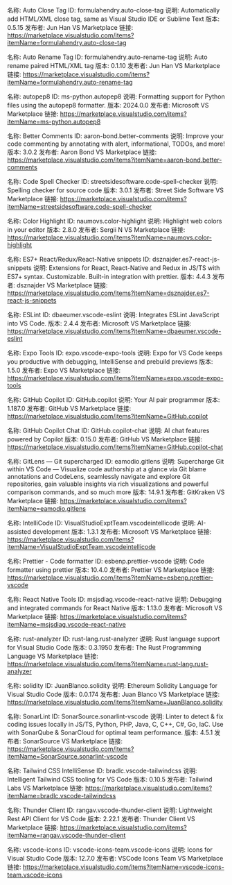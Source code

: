 名称: Auto Close Tag
ID: formulahendry.auto-close-tag
说明: Automatically add HTML/XML close tag, same as Visual Studio IDE or Sublime Text
版本: 0.5.15
发布者: Jun Han
VS Marketplace 链接: https://marketplace.visualstudio.com/items?itemName=formulahendry.auto-close-tag

名称: Auto Rename Tag
ID: formulahendry.auto-rename-tag
说明: Auto rename paired HTML/XML tag
版本: 0.1.10
发布者: Jun Han
VS Marketplace 链接: https://marketplace.visualstudio.com/items?itemName=formulahendry.auto-rename-tag

名称: autopep8
ID: ms-python.autopep8
说明: Formatting support for Python files using the autopep8 formatter.
版本: 2024.0.0
发布者: Microsoft
VS Marketplace 链接: https://marketplace.visualstudio.com/items?itemName=ms-python.autopep8

名称: Better Comments
ID: aaron-bond.better-comments
说明: Improve your code commenting by annotating with alert, informational, TODOs, and more!
版本: 3.0.2
发布者: Aaron Bond
VS Marketplace 链接: https://marketplace.visualstudio.com/items?itemName=aaron-bond.better-comments

名称: Code Spell Checker
ID: streetsidesoftware.code-spell-checker
说明: Spelling checker for source code
版本: 3.0.1
发布者: Street Side Software
VS Marketplace 链接: https://marketplace.visualstudio.com/items?itemName=streetsidesoftware.code-spell-checker

名称: Color Highlight
ID: naumovs.color-highlight
说明: Highlight web colors in your editor
版本: 2.8.0
发布者: Sergii N
VS Marketplace 链接: https://marketplace.visualstudio.com/items?itemName=naumovs.color-highlight

名称: ES7+ React/Redux/React-Native snippets
ID: dsznajder.es7-react-js-snippets
说明: Extensions for React, React-Native and Redux in JS/TS with ES7+ syntax. Customizable. Built-in integration with prettier.
版本: 4.4.3
发布者: dsznajder
VS Marketplace 链接: https://marketplace.visualstudio.com/items?itemName=dsznajder.es7-react-js-snippets

名称: ESLint
ID: dbaeumer.vscode-eslint
说明: Integrates ESLint JavaScript into VS Code.
版本: 2.4.4
发布者: Microsoft
VS Marketplace 链接: https://marketplace.visualstudio.com/items?itemName=dbaeumer.vscode-eslint

名称: Expo Tools
ID: expo.vscode-expo-tools
说明: Expo for VS Code keeps you productive with debugging, IntelliSense and prebuild previews
版本: 1.5.0
发布者: Expo
VS Marketplace 链接: https://marketplace.visualstudio.com/items?itemName=expo.vscode-expo-tools

名称: GitHub Copilot
ID: GitHub.copilot
说明: Your AI pair programmer
版本: 1.187.0
发布者: GitHub
VS Marketplace 链接: https://marketplace.visualstudio.com/items?itemName=GitHub.copilot

名称: GitHub Copilot Chat
ID: GitHub.copilot-chat
说明: AI chat features powered by Copilot
版本: 0.15.0
发布者: GitHub
VS Marketplace 链接: https://marketplace.visualstudio.com/items?itemName=GitHub.copilot-chat

名称: GitLens — Git supercharged
ID: eamodio.gitlens
说明: Supercharge Git within VS Code — Visualize code authorship at a glance via Git blame annotations and CodeLens, seamlessly navigate and explore Git repositories, gain valuable insights via rich visualizations and powerful comparison commands, and so much more
版本: 14.9.1
发布者: GitKraken
VS Marketplace 链接: https://marketplace.visualstudio.com/items?itemName=eamodio.gitlens

名称: IntelliCode
ID: VisualStudioExptTeam.vscodeintellicode
说明: AI-assisted development
版本: 1.3.1
发布者: Microsoft
VS Marketplace 链接: https://marketplace.visualstudio.com/items?itemName=VisualStudioExptTeam.vscodeintellicode

名称: Prettier - Code formatter
ID: esbenp.prettier-vscode
说明: Code formatter using prettier
版本: 10.4.0
发布者: Prettier
VS Marketplace 链接: https://marketplace.visualstudio.com/items?itemName=esbenp.prettier-vscode

名称: React Native Tools
ID: msjsdiag.vscode-react-native
说明: Debugging and integrated commands for React Native
版本: 1.13.0
发布者: Microsoft
VS Marketplace 链接: https://marketplace.visualstudio.com/items?itemName=msjsdiag.vscode-react-native

名称: rust-analyzer
ID: rust-lang.rust-analyzer
说明: Rust language support for Visual Studio Code
版本: 0.3.1950
发布者: The Rust Programming Language 
VS Marketplace 链接: https://marketplace.visualstudio.com/items?itemName=rust-lang.rust-analyzer

名称: solidity
ID: JuanBlanco.solidity
说明: Ethereum Solidity Language for Visual Studio Code
版本: 0.0.174
发布者: Juan Blanco
VS Marketplace 链接: https://marketplace.visualstudio.com/items?itemName=JuanBlanco.solidity

名称: SonarLint
ID: SonarSource.sonarlint-vscode
说明: Linter to detect & fix coding issues locally in JS/TS, Python, PHP, Java, C, C++, C#, Go, IaC. Use with SonarQube & SonarCloud for optimal team performance.
版本: 4.5.1
发布者: SonarSource
VS Marketplace 链接: https://marketplace.visualstudio.com/items?itemName=SonarSource.sonarlint-vscode

名称: Tailwind CSS IntelliSense
ID: bradlc.vscode-tailwindcss
说明: Intelligent Tailwind CSS tooling for VS Code
版本: 0.10.5
发布者: Tailwind Labs
VS Marketplace 链接: https://marketplace.visualstudio.com/items?itemName=bradlc.vscode-tailwindcss

名称: Thunder Client
ID: rangav.vscode-thunder-client
说明: Lightweight Rest API Client for VS Code
版本: 2.22.1
发布者: Thunder Client
VS Marketplace 链接: https://marketplace.visualstudio.com/items?itemName=rangav.vscode-thunder-client

名称: vscode-icons
ID: vscode-icons-team.vscode-icons
说明: Icons for Visual Studio Code
版本: 12.7.0
发布者: VSCode Icons Team
VS Marketplace 链接: https://marketplace.visualstudio.com/items?itemName=vscode-icons-team.vscode-icons
